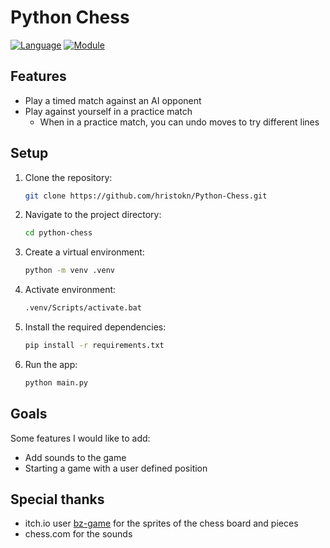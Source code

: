 # Python Chess
[![Language](https://img.shields.io/badge/language-python-blue.svg?style=flat)](https://www.python.org)
[![Module](https://img.shields.io/badge/module-pygame-brightgreen.svg?style=flat)](http://www.pygame.org/news.html)

## Features
- Play a timed match against an AI opponent
- Play against yourself in a practice match
  - When in a practice match, you can undo moves to try different lines

## Setup
1. Clone the repository:
    ```bash
    git clone https://github.com/hristokn/Python-Chess.git
    ```
2. Navigate to the project directory:
    ```bash
    cd python-chess
    ```
3. Create a virtual environment:
    ```bash
    python -m venv .venv
    ```
4. Activate environment:
    ```bash
    .venv/Scripts/activate.bat
    ```
5. Install the required dependencies:
    ```bash
    pip install -r requirements.txt
    ```
6. Run the app:
    ```bash
    python main.py
    ```

## Goals
Some features I would like to add:
- Add sounds to the game
- Starting a game with a user defined position

## Special thanks
- itch.io user [bz-game](https://bz-game.itch.io/) for the sprites of the chess board and pieces 
- chess.com for the sounds 
